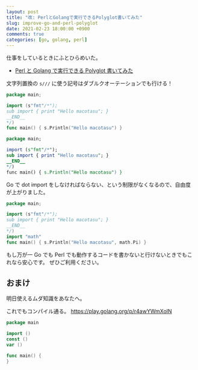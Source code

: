 ```yaml
---
layout: post
title: "改: PerlとGolangで実行できるPolyglot書いてみた"
slug: improve-go-and-perl-polyglot
date: 2021-02-23 18:00:00 +0900
comments: true
categories: [go, golang, perl]
---
```


仕事をしているときにふとひらめいた。

- [Perl と Golang で実行できる Polyglot 書いてみた](/blog/2016/04/05/polyglot-of-perl-and-golang/)

文字列置換の `s///` に使う記号はダブルクオーテーションでも行ける！

```go
package main;

import (s"fmt"/*");
sub import { print "Hello macotasu"; }
__END__
*/)
func main() { s.Println("Hello macotasu") }
```

```perl
package main;

import (s"fmt"/*");
sub import { print "Hello macotasu"; }
__END__
*/)
func main() { s.Println("Hello macotasu") }
```

Go で dot import をしなければならない、という制限がなくなるので、自由度が上がりました。

```go
package main;

import (s"fmt"/*");
sub import { print "Hello macotasu"; }
__END__
*/)
import "math"
func main() { s.Println("Hello macotasu", math.Pi) }
```

もし万が一 Go でも Perl でも動作するコードを書かないと行けないときでもこれなら安心です。
ぜひご利用ください。

## おまけ

明日使えるムダ知識をあなたへ。

これでもコンパイル通る。 https://play.golang.org/p/r4awYWmXolN

```go
package main

import ()
const ()
var ()

func main() {
}
```
